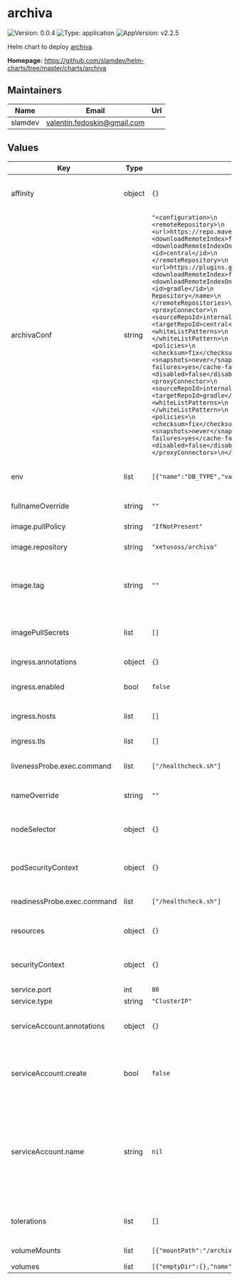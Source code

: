 # archiva

![Version: 0.0.4](https://img.shields.io/badge/Version-0.0.4-informational?style=flat-square) ![Type: application](https://img.shields.io/badge/Type-application-informational?style=flat-square) ![AppVersion: v2.2.5](https://img.shields.io/badge/AppVersion-v2.2.5-informational?style=flat-square)

Helm chart to deploy [archiva](https://hub.docker.com/r/xetusoss/archiva/).

**Homepage:** <https://github.com/slamdev/helm-charts/tree/master/charts/archiva>

## Maintainers

| Name | Email | Url |
| ---- | ------ | --- |
| slamdev | valentin.fedoskin@gmail.com |  |

## Values

| Key | Type | Default | Description |
|-----|------|---------|-------------|
| affinity | object | `{}` | affinity for scheduler pod assignment |
| archivaConf | string | `"<configuration>\n    <remoteRepositories>\n        <remoteRepository>\n            <url>https://repo.maven.apache.org/maven2</url>\n            <downloadRemoteIndex>false</downloadRemoteIndex>\n            <downloadRemoteIndexOnStartup>false</downloadRemoteIndexOnStartup>\n            <id>central</id>\n            <name>Central Repository</name>\n        </remoteRepository>\n        <remoteRepository>\n            <url>https://plugins.gradle.org/m2</url>\n            <downloadRemoteIndex>false</downloadRemoteIndex>\n            <downloadRemoteIndexOnStartup>false</downloadRemoteIndexOnStartup>\n            <id>gradle</id>\n            <name>Gradle Plugins Repository</name>\n        </remoteRepository>\n    </remoteRepositories>\n    <proxyConnectors>\n        <proxyConnector>\n            <order>1</order>\n            <sourceRepoId>internal</sourceRepoId>\n            <targetRepoId>central</targetRepoId>\n            <proxyId/>\n            <whiteListPatterns>\n                <whiteListPattern>**/*</whiteListPattern>\n            </whiteListPatterns>\n            <policies>\n                <releases>once</releases>\n                <checksum>fix</checksum>\n                <snapshots>never</snapshots>\n                <cache-failures>yes</cache-failures>\n            </policies>\n            <disabled>false</disabled>\n        </proxyConnector>\n        <proxyConnector>\n            <order>2</order>\n            <sourceRepoId>internal</sourceRepoId>\n            <targetRepoId>gradle</targetRepoId>\n            <proxyId/>\n            <whiteListPatterns>\n                <whiteListPattern>**/*</whiteListPattern>\n            </whiteListPatterns>\n            <policies>\n                <releases>once</releases>\n                <checksum>fix</checksum>\n                <snapshots>never</snapshots>\n                <cache-failures>yes</cache-failures>\n            </policies>\n            <disabled>false</disabled>\n        </proxyConnector>\n    </proxyConnectors>\n</configuration>"` | archiva config to provision inside of the container |
| env | list | `[{"name":"DB_TYPE","value":"derby"}]` | environment variables for the deployment |
| fullnameOverride | string | `""` | full name of the chart. |
| image.pullPolicy | string | `"IfNotPresent"` | image pull policy |
| image.repository | string | `"xetusoss/archiva"` | image repository |
| image.tag | string | `""` | image tag (chart's appVersion value will be used if not set) |
| imagePullSecrets | list | `[]` | image pull secret for private images |
| ingress.annotations | object | `{}` | ingress annotations |
| ingress.enabled | bool | `false` | enables Ingress for archiva |
| ingress.hosts | list | `[]` | ingress accepted hostnames |
| ingress.tls | list | `[]` | ingress TLS configuration |
| livenessProbe.exec.command | list | `["/healthcheck.sh"]` | command for liveness probe |
| nameOverride | string | `""` | override name of the chart |
| nodeSelector | object | `{}` | node for scheduler pod assignment |
| podSecurityContext | object | `{}` | specifies security settings for a pod |
| readinessProbe.exec.command | list | `["/healthcheck.sh"]` | command for readiness probe |
| resources | object | `{}` | custom resource configuration |
| securityContext | object | `{}` | specifies security settings for a container |
| service.port | int | `80` | service port |
| service.type | string | `"ClusterIP"` | service type |
| serviceAccount.annotations | object | `{}` | annotations to add to the service account |
| serviceAccount.create | bool | `false` | specifies whether a service account should be created |
| serviceAccount.name | string | `nil` | the name of the service account to use; if not set and create is true, a name is generated using the fullname template |
| tolerations | list | `[]` | tolerations for scheduler pod assignment |
| volumeMounts | list | `[{"mountPath":"/archiva-data","name":"data"}]` | volume mounts |
| volumes | list | `[{"emptyDir":{},"name":"data"}]` | volumes |
